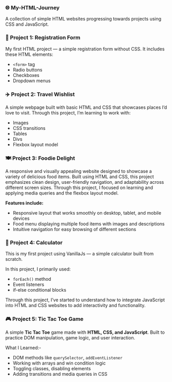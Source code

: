 ### 🌐 My-HTML-Journey
A collection of simple HTML websites progressing towards projects using CSS and JavaScript.


### 📄 Project 1: Registration Form
My first HTML project — a simple registration form without CSS.
It includes these HTML elements:
* `<form>` tag
*  Radio buttons
*  Checkboxes
*  Dropdown menus



### ✈️ Project 2: Travel Wishlist
A simple webpage built with basic HTML and CSS that showcases places I’d love to visit.
Through this project, I’m learning to work with:
- Images
- CSS transitions
- Tables
-  Divs
-  Flexbox layout model



### 🍽️ Project 3: Foodie Delight
A responsive and visually appealing website designed to showcase a variety of delicious food items. Built using HTML and CSS, this project emphasizes clean design, user-friendly navigation, and adaptability across different screen sizes.
Through this project, I focused on learning and applying media queries and the flexbox layout model.

**Features include:**
- Responsive layout that works smoothly on desktop, tablet, and mobile devices
- Food menu displaying multiple food items with images and descriptions
- Intuitive navigation for easy browsing of different sections



### 🧮 Project 4: Calculator
This is my first project using VanillaJs — a simple calculator built from scratch.

In this project, I primarily used:
- `forEach()` method
- Event listeners
- if-else conditional blocks

Through this project, I’ve started to understand how to integrate JavaScript into HTML and CSS websites to add interactivity and functionality.



### 🎮 Project 5: Tic Tac Toe Game
A simple **Tic Tac Toe** game made with **HTML, CSS, and JavaScript**. Built to practice DOM manipulation, game logic, and user interaction.

What I Learned:-
- DOM methods like `querySelector`, `addEventListener`
- Working with arrays and win condition logic
- Toggling classes, disabling elements
- Adding transitions and media queries in CSS
